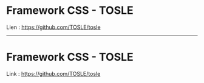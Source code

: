 # Framework CSS - TOSLE

Lien : https://github.com/TOSLE/tosle
______________________________________

# Framework CSS - TOSLE

Link : https://github.com/TOSLE/tosle
